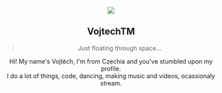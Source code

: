 <p align="center">
  <a href="https://skillicons.dev">
    <img src="https://skillicons.dev/icons?i=git,bash,c,bootstrap,gtk,linux,lua,raspberrypi,vala"/>
  </a>
</p>
<h2 align="center">VojtechTM</h2>
<div align="center" markdown="1">
<blockquote>Just floating through space...</blockquote>
    Hi! My name's Vojtěch, I'm from Czechia and you've stumbled upon my profile.<br>
    I do a lot of things, code, dancing, making music and videos, ocassionaly stream.<br> 
</div>
